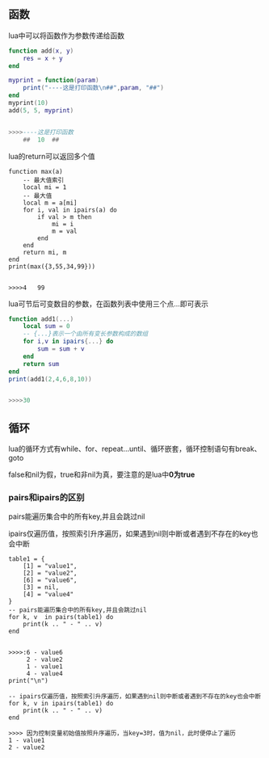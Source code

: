 ## 函数

lua中可以将函数作为参数传递给函数

```lua
function add(x, y)
    res = x + y
end

myprint = function(param)
    print("----这是打印函数\n##",param, "##")
end
myprint(10)
add(5, 5, myprint)


>>>>----这是打印函数
	##	10	##
```

lua的return可以返回多个值

```
function max(a)
    -- 最大值索引
    local mi = 1
    -- 最大值
    local m = a[mi]
    for i, val in ipairs(a) do
        if val > m then
            mi = i
            m = val
        end
    end
    return mi, m
end
print(max({3,55,34,99}))


>>>>4	99
```

lua可节后可变数目的参数，在函数列表中使用三个点...即可表示

```lua
function add1(...)
    local sum = 0
    -- {...}表示一个由所有变长参数构成的数组
    for i,v in ipairs{...} do
        sum = sum + v
    end
    return sum
end
print(add1(2,4,6,8,10))


>>>>30
```







## 循环

lua的循环方式有while、for、repeat...until、循环嵌套，循环控制语句有break、goto

false和nil为假，true和非nil为真，要注意的是lua中**0为true**

### pairs和ipairs的区别

pairs能遍历集合中的所有key,并且会跳过nil

ipairs仅遍历值，按照索引升序遍历，如果遇到nil则中断或者遇到不存在的key也会中断

```
table1 = {
    [1] = "value1",
    [2] = "value2",
    [6] = "value6",
    [3] = nil,
    [4] = "value4"
}
-- pairs能遍历集合中的所有key,并且会跳过nil
for k, v  in pairs(table1) do
    print(k .. " - " .. v)
end


>>>>:6 - value6
	 2 - value2
	 1 - value1
	 4 - value4
print("\n")

-- ipairs仅遍历值，按照索引升序遍历，如果遇到nil则中断或者遇到不存在的key也会中断
for k, v in ipairs(table1) do
    print(k .. " - " .. v)
end

>>>> 因为控制变量初始值按照升序遍历，当key=3时，值为nil，此时便停止了遍历
1 - value1
2 - value2

```

